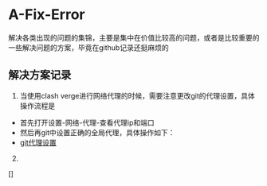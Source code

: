 # A-Fix-Error
解决各类出现的问题的集锦，主要是集中在价值比较高的问题，或者是比较重要的一些解决问题的方案，毕竟在github记录还挺麻烦的

## 解决方案记录
1. 当使用clash verge进行网络代理的时候，需要注意更改git的代理设置，具体操作流程是
  - 首先打开设置-网络-代理-查看代理ip和端口
  - 然后再git中设置正确的全局代理，具体操作如下：
  - [git代理设置](./Fix%20git问题-Git代理设置.pdf)
2. 

[]
